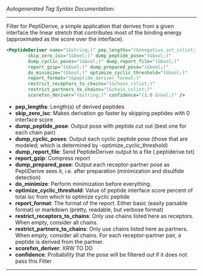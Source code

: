 _Autogenerated Tag Syntax Documentation:_

---
Filter for PeptiDerive, a simple application that derives from a given interface the linear stretch that contributes most of the binding energy (approximated as the score over the interface).

```xml
<PeptideDeriver name="(&string;)" pep_lengths="(&nnegative_int_cslist;)"
        skip_zero_isc="(&bool;)" dump_peptide_pose="(&bool;)"
        dump_cyclic_poses="(&bool;)" dump_report_file="(&bool;)"
        report_gzip="(&bool;)" dump_prepared_pose="(&bool;)"
        do_minimize="(&bool;)" optimize_cyclic_threshold="(&bool;)"
        report_format="(&peptide_deriver_format;)"
        restrict_receptors_to_chains="(&chain_cslist;)"
        restrict_partners_to_chains="(&chain_cslist;)"
        scorefxn_deriver="(&string;)" confidence="(1.0 &real;)" />
```

-   **pep_lengths**: Length(s) of derived peptides
-   **skip_zero_isc**: Makes derivation go faster by skipping peptides with 0 interface score
-   **dump_peptide_pose**: Output pose with peptide cut out (best one for each chain pair)
-   **dump_cyclic_poses**: Output each cyclic peptide pose (those that are modeled; which is determined by -optimize_cyclic_threshold)
-   **dump_report_file**: Send PeptideDeriver output to a file (.peptiderive.txt)
-   **report_gzip**: Compress report
-   **dump_prepared_pose**: Output each receptor-partner pose as PeptiDerive sees it, i.e. after preparation (minimization and disulfide detection)
-   **do_minimize**: Perform minimization before everything.
-   **optimize_cyclic_threshold**: Value of peptide interface score percent of total isc from which to optimize cyclic peptide
-   **report_format**: The format of the report. Either basic (easily parsable format) or markdown (pretty, readable, but verbose format)
-   **restrict_receptors_to_chains**: Only use chains listed here as receptors. When empty, consider all chains.
-   **restrict_partners_to_chains**: Only use chains listed here as partners. When empty, consider all chains. For each receptor-partner pair, a peptide is derived from the partner.
-   **scorefxn_deriver**: XRW TO DO
-   **confidence**: Probability that the pose will be filtered out if it does not pass this Filter

---

